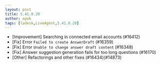 ```yaml
---
layout: post
title: 5.41.0.20
author: opok
tags: [ladesk,LiveAgent,5.41.0.20]
---
```

- [Improvement] Searching in connected email accounts (#16412)
- [Fix] Error `Failed to create AnswerDraft` (#16359)
- [Fix] Error `Unable to change answer draft content` (#16348)
- [Fix] Answer suggestion generation fails for too long questions (#16170)
- [Other] Refactorings and other fixes (#16434)(#14873)